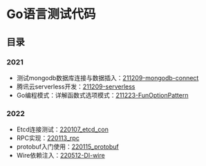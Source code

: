 # Go语言测试代码

## 目录

### 2021
- 测试mongodb数据库连接与数据插入：[211209-mongodb-connect](211209-mongodb-connect)
- 腾讯云serverless开发：[211209-serverless](211209-serverless)
- Go编程模式：详解函数式选项模式：[211223-FunOptionPattern](211223-FunOptionPattern)

### 2022
- Etcd连接测试：[220107_etcd_con](220107_etcd_con)
- RPC实现：[220113_rpc](220113_rpc)
- protobuf入门使用：[220115_protobuf](220115_protobuf)
- Wire依赖注入：[220512-DI-wire](220512-DI-wire)
